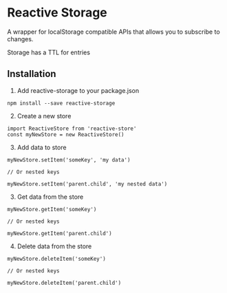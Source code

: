 Reactive Storage
================

A wrapper for localStorage compatible APIs that allows you to subscribe to changes.

Storage has a TTL for entries

Installation
------------

1. Add reactive-storage to your package.json

`npm install --save reactive-storage`

2. Create a new store

```
import ReactiveStore from 'reactive-store'
const myNewStore = new ReactiveStore()
```

3. Add data to store

```
myNewStore.setItem('someKey', 'my data')

// Or nested keys

myNewStore.setItem('parent.child', 'my nested data')
```

3. Get data from the store

```
myNewStore.getItem('someKey')

// Or nested keys

myNewStore.getItem('parent.child')
```

4. Delete data from the store

```
myNewStore.deleteItem('someKey')

// Or nested keys

myNewStore.deleteItem('parent.child')
```
